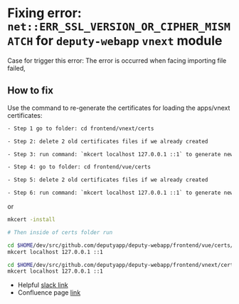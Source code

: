 # Fixing error: `net::ERR_SSL_VERSION_OR_CIPHER_MISMATCH` for `deputy-webapp` `vnext` module

Case for trigger this error: The error is occurred when facing importing file failed,

## How to fix

Use the command to re-generate the certificates for loading the apps/vnext certificates:

```txt
- Step 1 go to folder: cd frontend/vnext/certs

- Step 2: delete 2 old certificates files if we already created

- Step 3: run command: `mkcert localhost 127.0.0.1 ::1` to generate new certificates

- Step 4: go to folder: cd frontend/vue/certs

- Step 5: delete 2 old certificates files if we already created

- Step 6: run command: `mkcert localhost 127.0.0.1 ::1` to generate new certificates
```

or 

```bash
mkcert -install

# Then inside of certs folder run

cd $HOME/dev/src/github.com/deputyapp/deputy-webapp/frontend/vue/certs/
mkcert localhost 127.0.0.1 ::1

cd $HOME/dev/src/github.com/deputyapp/deputy-webapp/frontend/vnext/certs/
mkcert localhost 127.0.0.1 ::1
```

- Helpful [slack link](https://deputy.slack.com/archives/D095TE54PD0/p1752560985688749)
- Confluence page [link](https://deputy.atlassian.net/wiki/spaces/FPC/pages/4340711564/VJSM+Using+Vite+for+Local+Dev)
